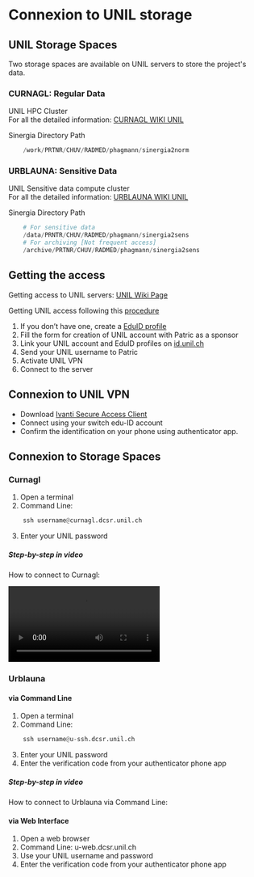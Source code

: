 ﻿


# Connexion to UNIL storage

## UNIL Storage Spaces

Two storage spaces are available on UNIL servers to store the project's data.


### **CURNAGL**: Regular Data

UNIL HPC Cluster    
For all the detailed information: [CURNAGL WIKI UNIL](https://wiki.unil.ch/ci/books/high-performance-computing-hpc/page/curnagl)  

Sinergia Directory Path
```py
	/work/PRTNR/CHUV/RADMED/phagmann/sinergia2norm
```


### **URBLAUNA**:  Sensitive Data   

UNIL Sensitive data compute cluster  
For all the detailed information: [URBLAUNA WIKI UNIL](https://wiki.unil.ch/ci/books/high-performance-computing-hpc/page/urblauna)  

Sinergia Directory Path 
```py
	# For sensitive data
	/data/PRNTR/CHUV/RADMED/phagmann/sinergia2sens
	# For archiving [Not frequent access]
	/archive/PRTNR/CHUV/RADMED/phagmann/sinergia2sens
```


## Getting the access

Getting access to UNIL servers: [UNIL Wiki Page](https://wiki.unil.ch/ci/books/high-performance-computing-hpc/page/how-to-access-the-clusters) 

Getting UNIL access following this [procedure](https://wiki.unil.ch/ci/books/high-performance-computing-hpc/page/providing-access-to-external-collaborators)  
1. If you don’t have one, create a [EduID profile](https://login.eduid.ch/idp/profile/SAML2/Redirect/SSO?execution=e1s2)  
2. Fill the form for creation of UNIL account with Patric as a sponsor  
3. Link your UNIL account and EduID profiles on [id.unil.ch](https://id.unil.ch/)  
4. Send your UNIL username to Patric  
5. Activate UNIL VPN  
6. Connect to the server  


## Connexion to UNIL VPN

- Download [Ivanti Secure Access Client](https://www.ivanti.com/products/secure-unified-client)  
- Connect using your switch edu-ID account  
- Confirm the identification on your phone using authenticator app.

## Connexion to Storage Spaces

### Curnagl  

1. Open a terminal
2. Command Line:

```py
	ssh username@curnagl.dcsr.unil.ch
```

3. Enter your UNIL password


##### Step-by-step in video 

How to connect to Curnagl:

![type:video](./tutos_videos/Tuto_Connexion_Curnagl_UNIL.mp4)


### Urblauna 

#### via Command Line
1. Open a terminal
2. Command Line:

```py
	ssh username@u-ssh.dcsr.unil.ch
```

3. Enter your UNIL password
4. Enter the verification code from your authenticator phone app

##### Step-by-step in video 

How to connect to Urblauna via Command Line:


#### via Web Interface

1. Open a web browser
2. Command Line:
	u-web.dcsr.unil.ch
3. Use your UNIL username and password
4. Enter the verification code from your authenticator phone app



